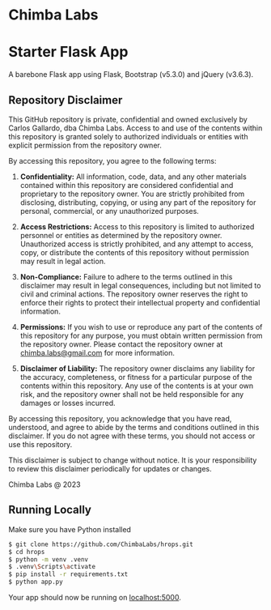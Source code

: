 # Chimba Labs
# Starter Flask App

A barebone Flask app using Flask, Bootstrap (v5.3.0) and jQuery (v3.6.3).


## Repository Disclaimer

This GitHub repository is private, confidential and owned exclusively by Carlos Gallardo, dba Chimba Labs. Access to and use of the contents within this repository is granted solely to authorized individuals or entities with explicit permission from the repository owner.

By accessing this repository, you agree to the following terms:

1. **Confidentiality:** All information, code, data, and any other materials contained within this repository are considered confidential and proprietary to the repository owner. You are strictly prohibited from disclosing, distributing, copying, or using any part of the repository for personal, commercial, or any unauthorized purposes.

2. **Access Restrictions:** Access to this repository is limited to authorized personnel or entities as determined by the repository owner. Unauthorized access is strictly prohibited, and any attempt to access, copy, or distribute the contents of this repository without permission may result in legal action.

3. **Non-Compliance:** Failure to adhere to the terms outlined in this disclaimer may result in legal consequences, including but not limited to civil and criminal actions. The repository owner reserves the right to enforce their rights to protect their intellectual property and confidential information.

4. **Permissions:** If you wish to use or reproduce any part of the contents of this repository for any purpose, you must obtain written permission from the repository owner. Please contact the repository owner at chimba.labs@gmail.com for more information.

5. **Disclaimer of Liability:** The repository owner disclaims any liability for the accuracy, completeness, or fitness for a particular purpose of the contents within this repository. Any use of the contents is at your own risk, and the repository owner shall not be held responsible for any damages or losses incurred.

By accessing this repository, you acknowledge that you have read, understood, and agree to abide by the terms and conditions outlined in this disclaimer. If you do not agree with these terms, you should not access or use this repository.

This disclaimer is subject to change without notice. It is your responsibility to review this disclaimer periodically for updates or changes.

Chimba Labs @ 2023



## Running Locally

Make sure you have Python installed

```sh
$ git clone https://github.com/ChimbaLabs/hrops.git
$ cd hrops
$ python -m venv .venv
$ .venv\Scripts\activate
$ pip install -r requirements.txt
$ python app.py
```

Your app should now be running on [localhost:5000](http://localhost:5000/).
